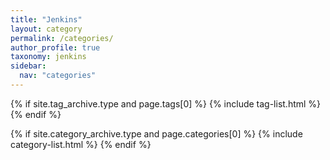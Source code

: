 ```yaml
---
title: "Jenkins"
layout: category
permalink: /categories/
author_profile: true
taxonomy: jenkins
sidebar:
  nav: "categories"
---
```


{% if site.tag_archive.type and page.tags[0] %}
  {% include tag-list.html %}
{% endif %}

{% if site.category_archive.type and page.categories[0] %}
  {% include category-list.html %}
{% endif %}

